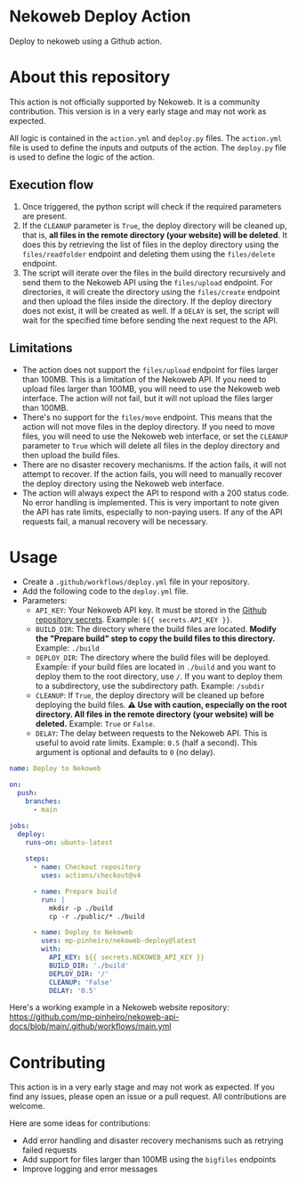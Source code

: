 # Nekoweb Deploy Action

Deploy to nekoweb using a Github action.

# About this repository

This action is not officially supported by Nekoweb. It is a community contribution. This version is in a very early stage and may not work as expected.

All logic is contained in the `action.yml` and `deploy.py` files. The `action.yml` file is used to define the inputs and outputs of the action. The `deploy.py` file is used to define the logic of the action.

## Execution flow

1. Once triggered, the python script will check if the required parameters are present.
2. If the `CLEANUP` parameter is `True`, the deploy directory will be cleaned up, that is, **all files in the remote directory (your website) will be deleted**. It does this by retrieving the list of files in the deploy directory using the `files/readfolder` endpoint and deleting them using the `files/delete` endpoint.
3. The script will iterate over the files in the build directory recursively and send them to the Nekoweb API using the `files/upload` endpoint. For directories, it will create the directory using the `files/create` endpoint and then upload the files inside the directory. If the deploy directory does not exist, it will be created as well. If a `DELAY` is set, the script will wait for the specified time before sending the next request to the API.

## Limitations

- The action does not support the `files/upload` endpoint for files larger than 100MB. This is a limitation of the Nekoweb API. If you need to upload files larger than 100MB, you will need to use the Nekoweb web interface. The action will not fail, but it will not upload the files larger than 100MB.
- There's no support for the `files/move` endpoint. This means that the action will not move files in the deploy directory. If you need to move files, you will need to use the Nekoweb web interface, or set the `CLEANUP` parameter to `True` which will delete all files in the deploy directory and then upload the build files.
- There are no disaster recovery mechanisms. If the action fails, it will not attempt to recover. If the action fails, you will need to manually recover the deploy directory using the Nekoweb web interface.
- The action will always expect the API to respond with a 200 status code. No error handling is implemented. This is very important to note given the API has rate limits, especially to non-paying users. If any of the API requests fail, a manual recovery will be necessary.

# Usage

- Create a `.github/workflows/deploy.yml` file in your repository.
- Add the following code to the `deploy.yml` file.
- Parameters:
  - `API_KEY`: Your Nekoweb API key. It must be stored in the [Github repository secrets](https://docs.github.com/en/actions/security-guides/using-secrets-in-github-actions). Example: `${{ secrets.API_KEY }}`.
  - `BUILD_DIR`: The directory where the build files are located. **Modify the "Prepare build" step to copy the build files to this directory.** Example: `./build`
  - `DEPLOY_DIR`: The directory where the build files will be deployed. Example: if your build files are located in `./build` and you want to deploy them to the root directory, use `/`. If you want to deploy them to a subdirectory, use the subdirectory path. Example: `/subdir`
  - `CLEANUP`: If `True`, the deploy directory will be cleaned up before deploying the build files. **⚠ Use with caution, especially on the root directory. All files in the remote directory (your website) will be deleted.** Example: `True` or `False`.
  - `DELAY`: The delay between requests to the Nekoweb API. This is useful to avoid rate limits. Example: `0.5` (half a second). This argument is optional and defaults to `0` (no delay).

```yaml
name: Deploy to Nekoweb

on:
  push:
    branches:
      - main

jobs:
  deploy:
    runs-on: ubuntu-latest
    
    steps:
      - name: Checkout repository
        uses: actions/checkout@v4

      - name: Prepare build
        run: |
          mkdir -p ./build
          cp -r ./public/* ./build

      - name: Deploy to Nekoweb
        uses: mp-pinheiro/nekoweb-deploy@latest
        with:
          API_KEY: ${{ secrets.NEKOWEB_API_KEY }}
          BUILD_DIR: './build'
          DEPLOY_DIR: '/'
          CLEANUP: 'False'
          DELAY: '0.5'
```

Here's a working example in a Nekoweb website repository: https://github.com/mp-pinheiro/nekoweb-api-docs/blob/main/.github/workflows/main.yml

# Contributing

This action is in a very early stage and may not work as expected. If you find any issues, please open an issue or a pull request. All contributions are welcome. 

Here are some ideas for contributions:

- Add error handling and disaster recovery mechanisms such as retrying failed requests
- Add support for files larger than 100MB using the `bigfiles` endpoints
- Improve logging and error messages
